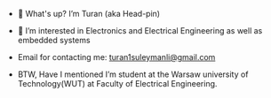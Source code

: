 - 👋 What's up? I’m Turan (aka Head-pin) 
- 👀 I’m interested in Electronics and Electrical Engineering as well as embedded systems
- Email for contacting me: turan1suleymanli@gmail.com

- BTW, Have I mentioned I’m student at the Warsaw university of Technology(WUT) at Faculty of Electrical Engineering.
